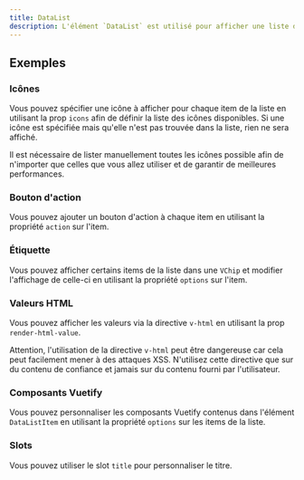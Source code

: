 ```yaml
---
title: DataList
description: L'élément `DataList` est utilisé pour afficher une liste d'informations.
---
```


<doc-tabs>

<doc-tab-item label="Utilisation">

<doc-usage name="data-list"></doc-usage>

## Exemples

### Icônes

Vous pouvez spécifier une icône à afficher pour chaque item de la liste en utilisant la prop `icons` afin de définir la liste des icônes disponibles.
Si une icône est spécifiée mais qu'elle n'est pas trouvée dans la liste, rien ne sera affiché.

<doc-alert type="info">
Il est nécessaire de lister manuellement toutes les icônes possible afin de n'importer que celles que vous allez utiliser et de garantir de meilleures performances.
</doc-alert>

<doc-example file="data-list/icons"></doc-example>

### Bouton d'action

Vous pouvez ajouter un bouton d'action à chaque item en utilisant la propriété `action` sur l'item.

<doc-example file="data-list/action"></doc-example>

### Étiquette

Vous pouvez afficher certains items de la liste dans une `VChip` et modifier l'affichage de celle-ci en utilisant la propriété `options` sur l'item.

<doc-example file="data-list/chip"></doc-example>

### Valeurs HTML

Vous pouvez afficher les valeurs via la directive `v-html` en utilisant la prop `render-html-value`.

<doc-alert type="warning">

Attention, l'utilisation de la directive `v-html` peut être dangereuse car cela peut facilement mener à des attaques XSS. N'utilisez cette directive que sur du contenu de confiance et jamais sur du contenu fourni par l'utilisateur.

</doc-alert>

<doc-example file="data-list/html-value"></doc-example>

</doc-tab-item>

<doc-tab-item label="API">
<doc-api name="data-list"></doc-api>
</doc-tab-item>

<doc-tab-item label="Personnalisation">

### Composants Vuetify

Vous pouvez personnaliser les composants Vuetify contenus dans l'élément `DataListItem` en utilisant la propriété `options` sur les items de la liste.

<doc-example file="data-list/options"></doc-example>

### Slots

Vous pouvez utiliser le slot `title` pour personnaliser le titre.

<doc-example file="data-list/slot"></doc-example>

</doc-tab-item>

</doc-tabs>
